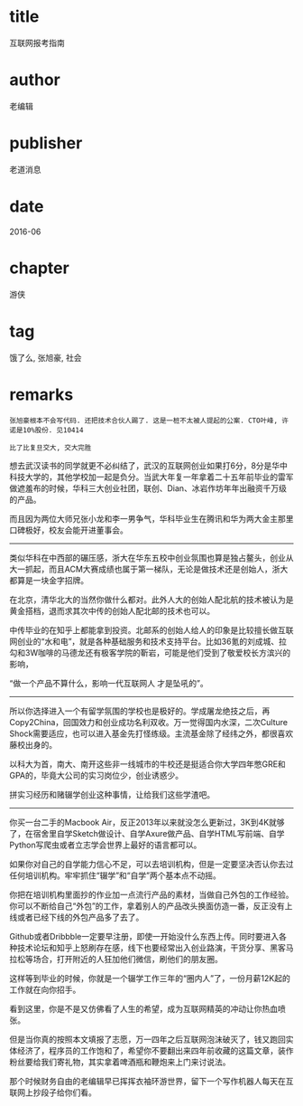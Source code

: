 # title
互联网报考指南

# author
老编辑

# publisher
老道消息

# date
2016-06

# chapter
游侠

# tag
饿了么, 张旭豪, 社会

# remarks
`张旭豪根本不会写代码. 还把技术合伙人踢了. 这是一桩不太被人提起的公案. CTO叶峰, 许诺是10%股份. 见10414`

`比了比复旦交大, 交大完胜`

想去武汉读书的同学就更不必纠结了，武汉的互联网创业如果打6分，8分是华中科技大学的，其他学校加一起是负分。当武大年复一年拿着二十五年前毕业的雷军做遮羞布的时候，华科三大创业社团，联创、Dian、冰岩作坊年年出融资千万级的产品。

而且因为两位大师兄张小龙和李一男争气，华科毕业生在腾讯和华为两大金主那里口碑极好，校友会能开进董事会。

---

类似华科在中西部的碾压感，浙大在华东五校中创业氛围也算是独占鳌头，创业从大一抓起，而且ACM大赛成绩也属于第一梯队，无论是做技术还是创始人，浙大都算是一块金字招牌。

在北京，清华北大的当然你做什么都对。此外人大的创始人配北航的技术被认为是黄金搭档，退而求其次中传的创始人配北邮的技术也可以。

中传毕业的在知乎上都能拿到投资。北邮系的创始人给人的印象是比较擅长做互联网创业的“水和电”，就是各种基础服务和技术支持平台。比如36氪的刘成城、拉勾和3W咖啡的马德龙还有极客学院的靳岩，可能是他们受到了敬爱校长方滨兴的影响，

“做一个产品不算什么，影响一代互联网人 才是坠吼的”。

---

所以你选择进入一个有留学氛围的学校也是极好的。学成屠龙绝技之后，再Copy2China，回国效力和创业成功名利双收。万一觉得国内水深，二次Culture Shock需要适应，也可以进入基金先打怪练级。主流基金除了经纬之外，都很喜欢藤校出身的。

以科大为首，南大、南开这些非一线城市的牛校还是挺适合你大学四年憋GRE和GPA的，毕竟大公司的实习岗位少，创业诱惑少。

拼实习经历和赌辍学创业这种事情，让给我们这些学渣吧。

---

你买一台二手的Macbook Air，反正2013年以来就没怎么更新过，3K到4K就够了，在宿舍里自学Sketch做设计、自学Axure做产品、自学HTML写前端、自学Python写爬虫或者立志学会世界上最好的语言都可以。

如果你对自己的自学能力信心不足，可以去培训机构，但是一定要坚决否认你去过任何培训机构。牢牢抓住“辍学”和“自学”两个基本点不动摇。

你把在培训机构里面抄的作业加一点流行产品的素材，当做自己外包的工作经验。你可以不断给自己“外包”的工作，拿着别人的产品改头换面仿造一番，反正没有上线或者已经下线的外包产品多了去了。

Github或者Dribbble一定要早注册，即使一开始没什么东西上传。同时要进入各种技术论坛和知乎上怒刷存在感，线下也要经常出入创业路演，干货分享、黑客马拉松等场合，打开附近的人狂加他们微信，刷他们的朋友圈。

这样等到毕业的时候，你就是一个辍学工作三年的“圈内人”了，一份月薪12K起的工作就在向你招手。

看到这里，你是不是又仿佛看了人生的希望，成为互联网精英的冲动让你热血喷张。

但是当你真的按照本文填报了志愿，万一四年之后互联网泡沫破灭了，钱又跑回实体经济了，程序员的工作饱和了，希望你不要翻出来四年前收藏的这篇文章，装作粉丝要给我们寄礼物，其实拿着啤酒瓶和鞭炮来上门来讨说法。

那个时候财务自由的老编辑早已挥挥衣袖环游世界，留下一个写作机器人每天在互联网上抄段子给你们看。